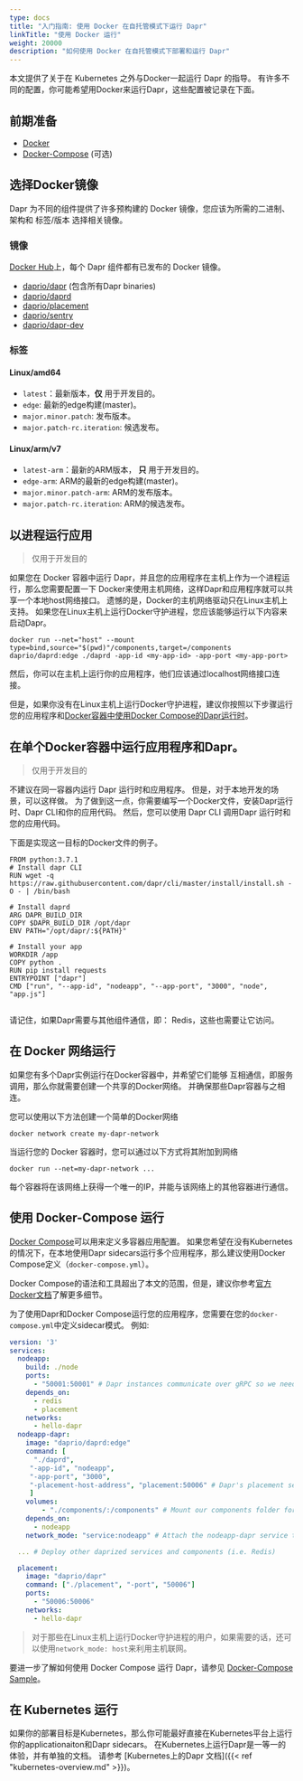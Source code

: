 ```yaml
---
type: docs
title: "入门指南: 使用 Docker 在自托管模式下运行 Dapr"
linkTitle: "使用 Docker 运行"
weight: 20000
description: "如何使用 Docker 在自托管模式下部署和运行 Dapr"
---
```


本文提供了关于在 Kubernetes 之外与Docker一起运行 Dapr 的指导。 有许多不同的配置，你可能希望用Docker来运行Dapr，这些配置被记录在下面。

## 前期准备
- [Docker](https://docs.docker.com/get-docker/)
- [Docker-Compose](https://docs.docker.com/compose/install/) (可选)

## 选择Docker镜像
Dapr 为不同的组件提供了许多预构建的 Docker 镜像，您应该为所需的二进制、架构和 标签/版本 选择相关镜像。

### 镜像
[Docker Hub](https://hub.docker.com/u/daprio)上，每个 Dapr 组件都有已发布的 Docker 镜像。
- [daprio/dapr](https://hub.docker.com/r/daprio/dapr) (包含所有Dapr binaries)
- [daprio/daprd](https://hub.docker.com/r/daprio/daprd)
- [daprio/placement](https://hub.docker.com/r/daprio/placement)
- [daprio/sentry](https://hub.docker.com/r/daprio/sentry)
- [daprio/dapr-dev](https://hub.docker.com/r/daprio/dapr-dev)

### 标签
#### Linux/amd64
- `latest`：最新版本，**仅** 用于开发目的。
- `edge`: 最新的edge构建(master)。
- `major.minor.patch`: 发布版本。
- `major.patch-rc.iteration`: 候选发布。
#### Linux/arm/v7
- `latest-arm`：最新的ARM版本， **只** 用于开发目的。
- `edge-arm`: ARM的最新的edge构建(master)。
- `major.minor.patch-arm`: ARM的发布版本。
- `major.patch-rc.iteration`: ARM的候选发布。

## 以进程运行应用
> 仅用于开发目的

如果您在 Docker 容器中运行 Dapr，并且您的应用程序在主机上作为一个进程运行，那么您需要配置一下 Docker来使用主机网络，这样Dapr和应用程序就可以共享一个本地host网络接口。 遗憾的是，Docker的主机网络驱动只在Linux主机上支持。 如果您在Linux主机上运行Docker守护进程，您应该能够运行以下内容来启动Dapr。
```shell
docker run --net="host" --mount type=bind,source="$(pwd)"/components,target=/components daprio/daprd:edge ./daprd -app-id <my-app-id> -app-port <my-app-port>
```
然后，你可以在主机上运行你的应用程序，他们应该通过localhost网络接口连接。

但是，如果你没有在Linux主机上运行Docker守护进程，建议你按照以下步骤运行 您的应用程序和[Docker容器中使用Docker Compose的Dapr运行时](#run-dapr-in-a-docker-container-using-docker-compose)。

## 在单个Docker容器中运行应用程序和Dapr。
> 仅用于开发目的

不建议在同一容器内运行 Dapr 运行时和应用程序。 但是，对于本地开发的场景，可以这样做。 为了做到这一点，你需要编写一个Docker文件，安装Dapr运行时、Dapr CLI和你的应用代码。 然后，您可以使用 Dapr CLI 调用Dapr 运行时和您的应用代码。

下面是实现这一目标的Docker文件的例子。
```
FROM python:3.7.1
# Install dapr CLI
RUN wget -q https://raw.githubusercontent.com/dapr/cli/master/install/install.sh -O - | /bin/bash

# Install daprd
ARG DAPR_BUILD_DIR
COPY $DAPR_BUILD_DIR /opt/dapr
ENV PATH="/opt/dapr/:${PATH}"

# Install your app
WORKDIR /app
COPY python .
RUN pip install requests
ENTRYPOINT ["dapr"]
CMD ["run", "--app-id", "nodeapp", "--app-port", "3000", "node", "app.js"]
 
```

请记住，如果Dapr需要与其他组件通信，即： Redis，这些也需要让它访问。

## 在 Docker 网络运行
如果您有多个Dapr实例运行在Docker容器中，并希望它们能够 互相通信，即服务调用，那么你就需要创建一个共享的Docker网络。 并确保那些Dapr容器与之相连。

您可以使用以下方法创建一个简单的Docker网络
```
docker network create my-dapr-network
```
当运行您的 Docker 容器时，您可以通过以下方式将其附加到网络
```
docker run --net=my-dapr-network ...
```
每个容器将在该网络上获得一个唯一的IP，并能与该网络上的其他容器进行通信。

## 使用 Docker-Compose 运行
[Docker Compose](https://docs.docker.com/compose/)可以用来定义多容器应用配置。 如果您希望在没有Kubernetes的情况下，在本地使用Dapr sidecars运行多个应用程序，那么建议使用Docker Compose定义（`docker-compose.yml`）。

Docker Compose的语法和工具超出了本文的范围，但是，建议你参考[官方Docker文档](https://docs.docker.com/compose/)了解更多细节。

为了使用Dapr和Docker Compose运行您的应用程序，您需要在您的`docker-compose.yml`中定义sidecar模式。 例如:

```yaml
version: '3'
services:
  nodeapp:
    build: ./node
    ports:
      - "50001:50001" # Dapr instances communicate over gRPC so we need to expose the gRPC port
    depends_on:
      - redis
      - placement
    networks:
      - hello-dapr
  nodeapp-dapr:
    image: "daprio/daprd:edge"
    command: [
      "./daprd",
     "-app-id", "nodeapp",
     "-app-port", "3000",
     "-placement-host-address", "placement:50006" # Dapr's placement service can be reach via the docker DNS entry
     ]
    volumes:
        - "./components/:/components" # Mount our components folder for the runtime to use
    depends_on:
      - nodeapp
    network_mode: "service:nodeapp" # Attach the nodeapp-dapr service to the nodeapp network namespace

  ... # Deploy other daprized services and components (i.e. Redis)

  placement:
    image: "daprio/dapr"
    command: ["./placement", "-port", "50006"]
    ports:
      - "50006:50006"
    networks:
      - hello-dapr  
```

> 对于那些在Linux主机上运行Docker守护进程的用户，如果需要的话，还可以使用`network_mode: host`来利用主机联网。

要进一步了解如何使用 Docker Compose 运行 Dapr，请参见 [Docker-Compose Sample](https://github.com/dapr/samples/tree/master/hello-docker-compose)。

## 在 Kubernetes 运行
如果你的部署目标是Kubernetes，那么你可能最好直接在Kubernetes平台上运行你的applicationaiton和Dapr sidecars。 在Kubernetes上运行Dapr是一等一的体验，并有单独的文档。 请参考 [Kubernetes上的Dapr 文档]({{< ref "kubernetes-overview.md" >}})。

